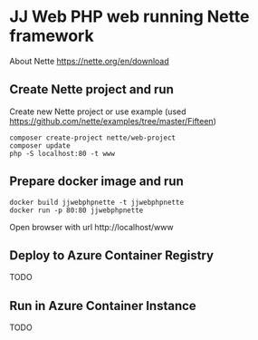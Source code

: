 # JJ Web PHP web running Nette framework
About Nette https://nette.org/en/download

## Create Nette project and run

Create new Nette project or use example (used https://github.com/nette/examples/tree/master/Fifteen)
```
composer create-project nette/web-project
composer update
php -S localhost:80 -t www
```

## Prepare docker image and run
```
docker build jjwebphpnette -t jjwebphpnette
docker run -p 80:80 jjwebphpnette
```

Open browser with url http://localhost/www

## Deploy to Azure Container Registry

TODO

## Run in Azure Container Instance

TODO